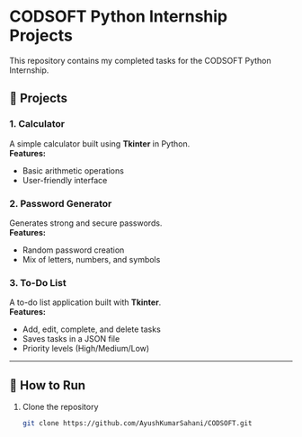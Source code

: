 # CODSOFT Python Internship Projects

This repository contains my completed tasks for the CODSOFT Python Internship.

## 📂 Projects

### 1. Calculator
A simple calculator built using **Tkinter** in Python.  
**Features:**
- Basic arithmetic operations
- User-friendly interface

### 2. Password Generator
Generates strong and secure passwords.  
**Features:**
- Random password creation
- Mix of letters, numbers, and symbols

### 3. To-Do List
A to-do list application built with **Tkinter**.  
**Features:**
- Add, edit, complete, and delete tasks
- Saves tasks in a JSON file
- Priority levels (High/Medium/Low)

---

## 🚀 How to Run
1. Clone the repository
   ```bash
   git clone https://github.com/AyushKumarSahani/CODSOFT.git
